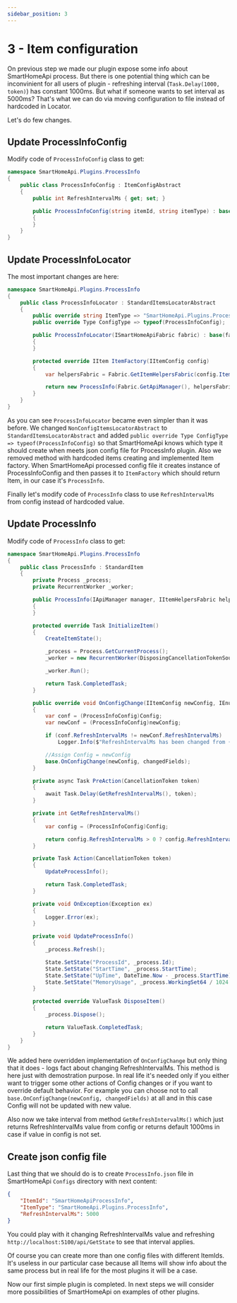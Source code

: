 ```yaml
---
sidebar_position: 3
---
```


# 3 - Item configuration

On previous step we made our plugin expose some info about SmartHomeApi process. But there is one potential thing which can be inconvinient for all users of plugin - refreshing interval (`Task.Delay(1000, token)`) has constant 1000ms. But what if someone wants to set interval as 5000ms? That's what we can do via moving configuration to file instead of hardcoded in Locator.

Let's do few changes.

## Update ProcessInfoConfig

Modify code of `ProcessInfoConfig` class to get:
```csharp
namespace SmartHomeApi.Plugins.ProcessInfo
{
    public class ProcessInfoConfig : ItemConfigAbstract
    {
        public int RefreshIntervalMs { get; set; }

        public ProcessInfoConfig(string itemId, string itemType) : base(itemId, itemType)
        {
        }
    }
}
```

## Update ProcessInfoLocator

The most important changes are here:
```csharp
namespace SmartHomeApi.Plugins.ProcessInfo
{
    public class ProcessInfoLocator : StandardItemsLocatorAbstract
    {
        public override string ItemType => "SmartHomeApi.Plugins.ProcessInfo";
        public override Type ConfigType => typeof(ProcessInfoConfig);

        public ProcessInfoLocator(ISmartHomeApiFabric fabric) : base(fabric)
        {
        }

        protected override IItem ItemFactory(IItemConfig config)
        {
            var helpersFabric = Fabric.GetItemHelpersFabric(config.ItemId, config.ItemType);

            return new ProcessInfo(Fabric.GetApiManager(), helpersFabric, config);
        }
    }
}
```

As you can see `ProcessInfoLocator` became even simpler than it was before.
We changed `NonConfigItemsLocatorAbstract` to `StandardItemsLocatorAbstract` and added `public override Type ConfigType => typeof(ProcessInfoConfig)` so that SmartHomeApi knows which type it should create when meets json config file for ProcessInfo plugin.
Also we removed method with hardcoded items creating and implemented Item factory. When SmartHomeApi processed config file it creates instance of ProcessInfoConfig and then passes it to `ItemFactory` which should return Item, in our case it's `ProcessInfo`.

Finally let's modify code of `ProcessInfo` class to use `RefreshIntervalMs` from config instead of hardcoded value.

## Update ProcessInfo

Modify code of `ProcessInfo` class to get:
```csharp
namespace SmartHomeApi.Plugins.ProcessInfo
{
    public class ProcessInfo : StandardItem
    {
        private Process _process;
        private RecurrentWorker _worker;

        public ProcessInfo(IApiManager manager, IItemHelpersFabric helpersFabric, IItemConfig config) : base(manager, helpersFabric, config)
        {
        }

        protected override Task InitializeItem()
        {
            CreateItemState();

            _process = Process.GetCurrentProcess();
            _worker = new RecurrentWorker(DisposingCancellationTokenSource.Token, PreAction, Action, OnException);

            _worker.Run();

            return Task.CompletedTask;
        }

        public override void OnConfigChange(IItemConfig newConfig, IEnumerable<ItemConfigChangedField> changedFields)
        {
            var conf = (ProcessInfoConfig)Config;
            var newConf = (ProcessInfoConfig)newConfig;

            if (conf.RefreshIntervalMs != newConf.RefreshIntervalMs)
                Logger.Info($"RefreshIntervalMs has been changed from {conf.RefreshIntervalMs} to {newConf.RefreshIntervalMs}.");

            //Assign Config = newConfig
            base.OnConfigChange(newConfig, changedFields);
        }

        private async Task PreAction(CancellationToken token)
        {
            await Task.Delay(GetRefreshIntervalMs(), token);
        }

        private int GetRefreshIntervalMs()
        {
            var config = (ProcessInfoConfig)Config;

            return config.RefreshIntervalMs > 0 ? config.RefreshIntervalMs : 1000;
        }

        private Task Action(CancellationToken token)
        {
            UpdateProcessInfo();

            return Task.CompletedTask;
        }

        private void OnException(Exception ex)
        {
            Logger.Error(ex);
        }

        private void UpdateProcessInfo()
        {
            _process.Refresh();

            State.SetState("ProcessId", _process.Id);
            State.SetState("StartTime", _process.StartTime);
            State.SetState("UpTime", DateTime.Now - _process.StartTime);
            State.SetState("MemoryUsage", _process.WorkingSet64 / 1024 / 1024); //Get memory usage in megabytes
        }

        protected override ValueTask DisposeItem()
        {
            _process.Dispose();

            return ValueTask.CompletedTask;
        }
    }
}
```

We added here overridden implementation of `OnConfigChange` but only thing that it does - logs fact about changing RefreshIntervalMs.
This method is here just with demostration purpose. In real life it's needed only if you either want to trigger some other actions of Config changes or if you want to override default behavior. For example you can choose not to call `base.OnConfigChange(newConfig, changedFields)` at all and in this case Config will not be updated with new value.

Also now we take interval from method `GetRefreshIntervalMs()` which just returns RefreshIntervalMs value from config or returns default 1000ms in case if value in config is not set.

## Create json config file

Last thing that we should do is to create `ProcessInfo.json` file in SmartHomeApi `Configs` directory with next content:
```json
{
    "ItemId": "SmartHomeApiProcessInfo",
	"ItemType": "SmartHomeApi.Plugins.ProcessInfo",
    "RefreshIntervalMs": 5000
}
```
You could play with it changing RefreshIntervalMs value and refreshing `http://localhost:5100/api/GetState` to see that interval applies.

Of course you can create more than one config files with different ItemIds. It's useless in our particular case because all Items will show info about the same process but in real life for the most plugins it will be a case.

Now our first simple plugin is completed. In next steps we will consider more possibilities of SmartHomeApi on examples of other plugins.